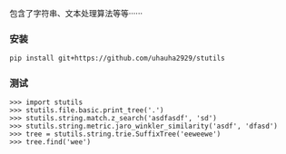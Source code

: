 包含了字符串、文本处理算法等等······
### 安装
```bash
pip install git+https://github.com/uhauha2929/stutils
```
### 测试
```
>>> import stutils
>>> stutils.file.basic.print_tree('.')
>>> stutils.string.match.z_search('asdfasdf', 'sd')
>>> stutils.string.metric.jaro_winkler_similarity('asdf', 'dfasd')
>>> tree = stutils.string.trie.SuffixTree('eeweewe')
>>> tree.find('wee')
```
